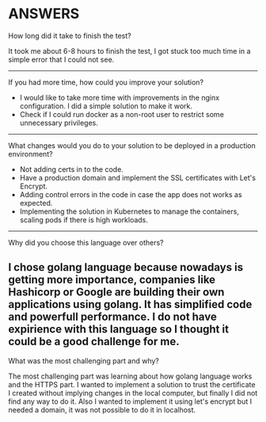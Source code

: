 # ANSWERS

How long did it take to finish the test?

It took me about 6-8 hours to finish the test, I got stuck too much time in a simple error that I could not see.

---

If you had more time, how could you improve your solution?

* I would like to take more time with improvements in the nginx configuration. I did a simple solution to make it work.
* Check if I could run docker as a non-root user to restrict some unnecessary privileges.
---

What changes would you do to your solution to be deployed in a production environment?

* Not adding certs in to the code.
* Have a production domain and implement the SSL certificates with Let's Encrypt.
* Adding control errors in the code in case the app does not works as expected.
* Implementing the solution in Kubernetes to manage the containers, scaling pods if there is high workloads.
---

Why did you choose this language over others?

I chose golang language because nowadays is getting more importance, companies like Hashicorp or Google are building their own applications using golang. It has simplified code and powerfull performance. I do not have expirience with this language so I thought it could be a good challenge for me.
---

What was the most challenging part and why?

The most challenging part was learning about how golang language works and the HTTPS part. I wanted to implement a solution to trust the certificate I created without implying changes in the local computer, but finally I did not find any way to do it. Also I wanted to implement it using let's encrypt but I needed a domain, it was not possible to do it in localhost.

